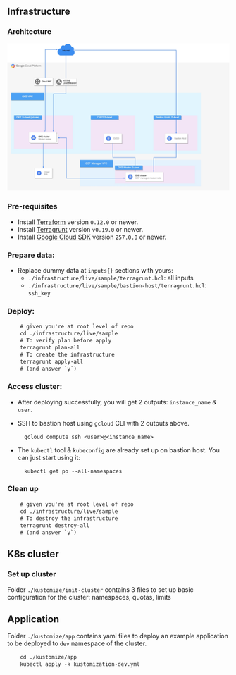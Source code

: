 

##  Infrastructure

### Architecture

![image](./infrastructure/gke-sample-architect.jpg)

### Pre-requisites 

- Install [Terraform](https://www.terraform.io/) version `0.12.0` or newer.
- Install [Terragrunt](https://github.com/gruntwork-io/terragrunt) version `v0.19.0` or newer.
- Install [Google Cloud SDK](https://cloud.google.com/sdk/) version `257.0.0` or newer.

### Prepare data:

- Replace dummy data at `inputs{}` sections with yours:
  - `./infrastructure/live/sample/terragrunt.hcl`: all inputs
  - `./infrastructure/live/sample/bastion-host/terragrunt.hcl`: `ssh_key`

### Deploy:

        # given you're at root level of repo
        cd ./infrastructure/live/sample
        # To verify plan before apply
        terragrunt plan-all
        # To create the infrastructure
        terragrunt apply-all
        # (and answer `y`)

### Access cluster:

- After deploying successfully, you will get 2 outputs: `instance_name` & `user`. 
- SSH to bastion host using `gcloud` CLI with 2 outputs above.

        gcloud compute ssh <user>@<instance_name>

- The `kubectl` tool & `kubeconfig` are already set up on bastion host. You can just start using it:

        kubectl get po --all-namespaces

### Clean up        

        # given you're at root level of repo
        cd ./infrastructure/live/sample
        # To destroy the infrastructure
        terragrunt destroy-all
        # (and answer `y`)

##  K8s cluster

### Set up cluster

Folder `./kustomize/init-cluster` contains 3 files to set up basic configuration for the cluster: namespaces, quotas, limits

## Application

Folder `./kustomize/app` contains yaml files to deploy an example application to be deployed to `dev` namespace of the cluster.

        cd ./kustomize/app
        kubectl apply -k kustomization-dev.yml
